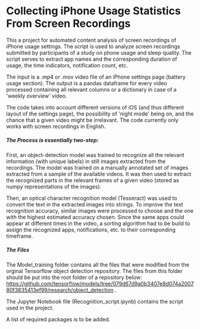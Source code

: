 # Collecting iPhone Usage Statistics From Screen Recordings

This a project for automated content analysis of screen recordings of iPhone usage settings. The script is used to analyze screen recordings submitted by participants of a study on phone usage and sleep quality. The script serves to extract app names and the corresponding duration of usage, the time indicators, notification count, etc.

The input is a .mp4 or .mov video file of an iPhone settings page (battery usage section). The output is a pandas dataframe for every video processed containing all relevant columns or a dictionary in case of a 'weekly overview' video. 

The code takes into account different versions of iOS (and thus different layout of the settings page), the possibility of 'night mode' being on, and the chance that a given video might be irrelavant. The code currently only works with screen recordings in English. 

##### The Process is essentially two-step:

First, an object-detection model was trained to recognize all the relevant information (with unique labels) in still images extracted from the recordings. The model was trained on a manually annotated set of images extracted from a sample of the available videos. It was then used to extract the recognized parts in the relevant frames of a given video (stored as numpy representations of the images).

Then, an optical character recognition model (Tesseract) was used to convert the text in the extracted images into strings. To improve the text recognition accuracy, similar images were processed to choose and the one with the highest estimated accuracy chosen. Since the same apps could appear at different times in the video, a sorting algorithm had to be build to assign the recognized apps, notifications, etc. to their corresponding timeframe.

##### The Files

The Model_training folder contains all the files that were modified from the orginal Tensorflow object detection repository.
The files from this folder should be put into the root folder of a repository below:
https://github.com/tensorflow/models/tree/079d67d9a0b3407e8d074a200780f3835413ef99/research/object_detection . 

The Jupyter Notebook file (Recognition_script.ipynb) contains the script used in the project. 

A list of required packages is to be added.
